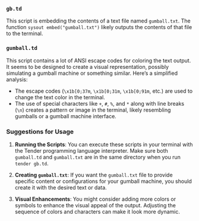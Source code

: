 ### `gb.td`
This script is embedding the contents of a text file named `gumball.txt`. The function `sysout embed("gumball.txt")` likely outputs the contents of that file to the terminal.

### `gumball.td`
This script contains a lot of ANSI escape codes for coloring the text output. It seems to be designed to create a visual representation, possibly simulating a gumball machine or something similar. Here’s a simplified analysis:

- The escape codes (`\x1b[0;37m`, `\x1b[0;31m`, `\x1b[0;91m`, etc.) are used to change the text color in the terminal.
- The use of special characters like `+`, `#`, `%`, and `*` along with line breaks (`\n`) creates a pattern or image in the terminal, likely resembling gumballs or a gumball machine interface.

### Suggestions for Usage
1. **Running the Scripts**: You can execute these scripts in your terminal with the Tender programming language interpreter. Make sure both `gumball.td` and `gumball.txt` are in the same directory when you run `tender gb.td`.

2. **Creating `gumball.txt`**: If you want the `gumball.txt` file to provide specific content or configurations for your gumball machine, you should create it with the desired text or data.

3. **Visual Enhancements**: You might consider adding more colors or symbols to enhance the visual appeal of the output. Adjusting the sequence of colors and characters can make it look more dynamic.
